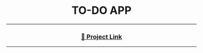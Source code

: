 <h1 align="center">TO-DO APP</h1>  
<p align="left">  
</p>


<hr>
<h3 align="center"><a href="https://hsnyar-todoapp.netlify.app/">🔗  Project Link</a></h3>
<hr>
